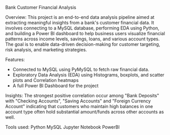 Bank Customer Financial Analysis

Overview:
This project is an end-to-end data analysis pipeline aimed at extracting meaningful insights from a bank's customer financial data. It involves connecting to a MySQL database, performing EDA using Python, and building a Power BI dashboard to help business users visualize financial patterns across income levels, savings, loans, and various account types.
The goal is to enable data-driven decision-making for customer targeting, risk analysis, and marketing strategies.

Features:
- Connected to MySQL using PyMySQL to fetch raw financial data.
- Exploratory Data Analysis (EDA) using Histograms, boxplots, and scatter plots and Correlation heatmaps
- A full Power BI Dashboard for the project

Insights:
The strongest positive correlation occur among "Bank Deposits" with "Checking Accounts", "Saving Accounts" and "Foreign Currency Account" indicating that customers who maintain high balances in one account type often hold substantial amount/funds across other accounts as well.

Tools used:
Python
MySQL
Jupyter Notebook
PowerBI
